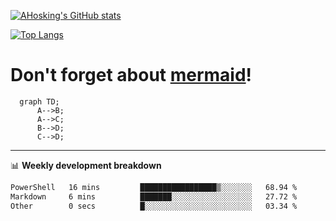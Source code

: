 [![AHosking's GitHub stats](https://github-readme-stats.vercel.app/api?username=ahosking&count_private=true&show_icons=true&theme=onedark&hide_rank=true&include_all_commits=true)](https://github.com/ahosking)

[![Top Langs](https://github-readme-stats.vercel.app/api/top-langs/?username=ahosking&layout=compact&theme=onedark)](https://github.com/ahosking)


# Don't forget about [mermaid](https://github.blog/2022-02-14-include-diagrams-markdown-files-mermaid/)!

```mermaid
  graph TD;
      A-->B;
      A-->C;
      B-->D;
      C-->D;
```
-------

📊 **Weekly development breakdown**

<!--START_SECTION:waka-->

```txt
PowerShell   16 mins         █████████████████▒░░░░░░░   68.94 %
Markdown     6 mins          ███████░░░░░░░░░░░░░░░░░░   27.72 %
Other        0 secs          █░░░░░░░░░░░░░░░░░░░░░░░░   03.34 %
```

<!--END_SECTION:waka-->
